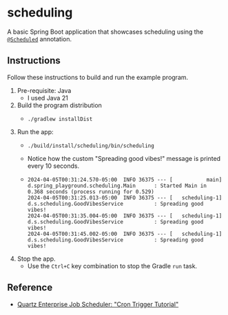 # scheduling

A basic Spring Boot application that showcases scheduling using the [`@Scheduled`](https://docs.spring.io/spring-framework/docs/current/javadoc-api/org/springframework/scheduling/annotation/Scheduled.html)
annotation.


## Instructions

Follow these instructions to build and run the example program.

1. Pre-requisite: Java
   * I used Java 21
2. Build the program distribution
    * ```shell
      ./gradlew installDist
      ```
3. Run the app:
    * ```shell
      ./build/install/scheduling/bin/scheduling
      ```
    * Notice how the custom "Spreading good vibes!" message is printed every 10 seconds.
    * ```text
      2024-04-05T00:31:24.570-05:00  INFO 36375 --- [           main] d.spring_playground.scheduling.Main      : Started Main in 0.368 seconds (process running for 0.529)
      2024-04-05T00:31:25.013-05:00  INFO 36375 --- [   scheduling-1] d.s.scheduling.GoodVibesService          : Spreading good vibes!
      2024-04-05T00:31:35.004-05:00  INFO 36375 --- [   scheduling-1] d.s.scheduling.GoodVibesService          : Spreading good vibes!
      2024-04-05T00:31:45.002-05:00  INFO 36375 --- [   scheduling-1] d.s.scheduling.GoodVibesService          : Spreading good vibes!
      ```
4. Stop the app.
    * Use the `Ctrl+C` key combination to stop the Gradle `run` task.


## Reference

* [Quartz Enterprise Job Scheduler: "Cron Trigger Tutorial"](http://www.quartz-scheduler.org/documentation/quartz-2.3.0/tutorials/crontrigger.html)
